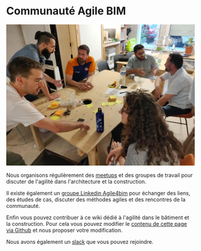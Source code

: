 # Communauté Agile BIM

![Meetup Agile BIM](../.gitbook/assets/agile-bim-meetup.jpg)

Nous organisons régulièrement des [meetups](https://www.meetup.com/fr-FR/collaborative-architecture/) et des groupes de travail pour discuter de l'agilité dans l'architecture et la construction. 

Il existe également un [groupe Linkedin Agile4bim](https://www.linkedin.com/groups/8584849/) pour échanger des liens, des études de cas, discuter des méthodes agiles et des rencontres de la communauté.

Enfin vous pouvez contribuer à ce wiki dédié à l'agilité dans le bâtiment et la construction. Pour cela vous pouvez modifier le [contenu de cette page via  Github](https://github.com/sinsunsan/agile-bim-aec) et nous proposer votre modification.

Nous avons également un [slack](http://bit.ly/agilebimslack) que vous pouvez rejoindre.



